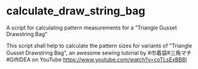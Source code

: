 # calculate_draw_string_bag
A script for calculating pattern measurements for a "Triangle Gusset Drawstring Bag"

This script shall help to calculate the pattern sizes for
variants of "Triangle Gusset Drawstring Bag", an awesome sewing
tutorial by #巾着袋#三角マチ#GiftIDEA on YouTube
https://www.youtube.com/watch?v=coTLsExBB8I
